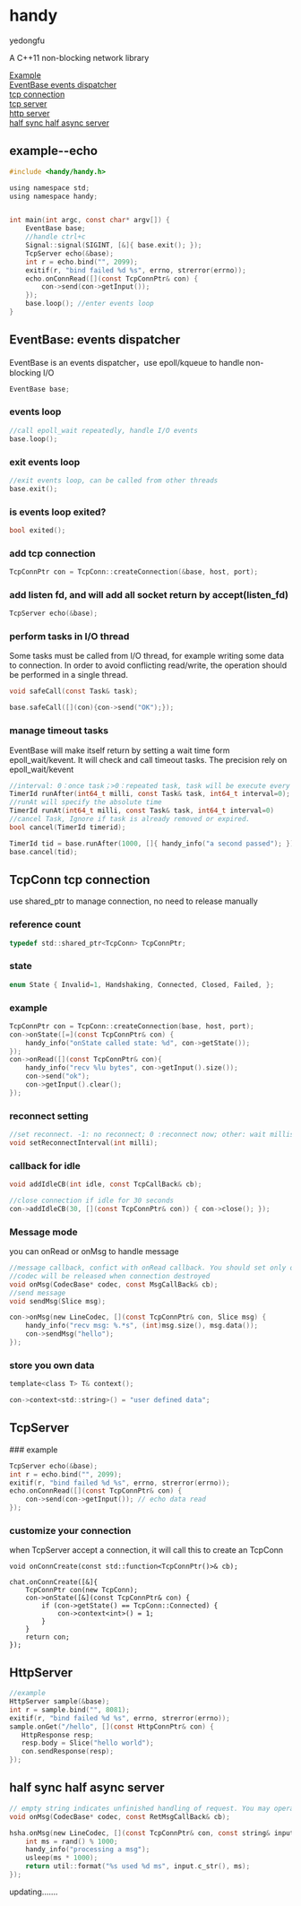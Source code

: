 # handy
yedongfu

A C++11 non-blocking network library

[Example](#sample)  
[EventBase events dispatcher](#event-base)  
[tcp connection](#tcp-conn)  
[tcp server](#tcp-server)  
[http server](#http-server)  
[half sync half async server](#hsha)  
<h2 id="sample">example--echo</h2>

```c
#include <handy/handy.h>

using namespace std;
using namespace handy;


int main(int argc, const char* argv[]) {
    EventBase base;
    //handle ctrl+c
    Signal::signal(SIGINT, [&]{ base.exit(); }); 
    TcpServer echo(&base);
    int r = echo.bind("", 2099);
    exitif(r, "bind failed %d %s", errno, strerror(errno));
    echo.onConnRead([](const TcpConnPtr& con) {
        con->send(con->getInput());
    });
    base.loop(); //enter events loop
}
```
<h2 id="event-base">EventBase: events dispatcher</h2>
EventBase is an events dispatcher，use epoll/kqueue to handle non-blocking I/O

```c
EventBase base;
```

### events loop

```c
//call epoll_wait repeatedly, handle I/O events
base.loop();
```

### exit events loop

```c
//exit events loop, can be called from other threads
base.exit();
```

### is events loop exited?

```c
bool exited();
```

### add tcp connection

```c
TcpConnPtr con = TcpConn::createConnection(&base, host, port);
```

### add listen fd, and will add all socket return by accept(listen_fd)

```c
TcpServer echo(&base);
```

### perform tasks in I/O thread
Some tasks must be called from I/O thread, for example writing some data to connection.
In order to avoid conflicting read/write, the operation should be performed in a single thread.

```c
void safeCall(const Task& task);

base.safeCall([](con){con->send("OK");});
```

### manage timeout tasks
EventBase will make itself return by setting a wait time form epoll_wait/kevent.
It will check and call timeout tasks. The precision rely on epoll_wait/kevent

```c
//interval: 0：once task；>0：repeated task, task will be execute every interval milliseconds
TimerId runAfter(int64_t milli, const Task& task, int64_t interval=0);
//runAt will specify the absolute time
TimerId runAt(int64_t milli, const Task& task, int64_t interval=0)
//cancel Task, Ignore if task is already removed or expired.
bool cancel(TimerId timerid);

TimerId tid = base.runAfter(1000, []{ handy_info("a second passed"); });
base.cancel(tid);
```

<h2 id="tcp-conn">TcpConn tcp connection</h2>
use shared_ptr to manage connection, no need to release manually

### reference count

```c
typedef std::shared_ptr<TcpConn> TcpConnPtr;
```

### state

```c
enum State { Invalid=1, Handshaking, Connected, Closed, Failed, };
```

### example

```c
TcpConnPtr con = TcpConn::createConnection(base, host, port);
con->onState([=](const TcpConnPtr& con) {
    handy_info("onState called state: %d", con->getState());
});
con->onRead([](const TcpConnPtr& con){
    handy_info("recv %lu bytes", con->getInput().size());
    con->send("ok");
    con->getInput().clear();
});

```

### reconnect setting

```c
//set reconnect. -1: no reconnect; 0 :reconnect now; other: wait millisecond; default -1
void setReconnectInterval(int milli);
```

### callback for idle

```c
void addIdleCB(int idle, const TcpCallBack& cb);

//close connection if idle for 30 seconds
con->addIdleCB(30, [](const TcpConnPtr& con)) { con->close(); });
```

### Message mode
you can onRead or onMsg to handle message

```c
//message callback, confict with onRead callback. You should set only one of these
//codec will be released when connection destroyed
void onMsg(CodecBase* codec, const MsgCallBack& cb);
//send message
void sendMsg(Slice msg);

con->onMsg(new LineCodec, [](const TcpConnPtr& con, Slice msg) {
    handy_info("recv msg: %.*s", (int)msg.size(), msg.data());
    con->sendMsg("hello");
});

```

### store you own data

```c
template<class T> T& context();

con->context<std::string>() = "user defined data";
```

<h2 id="tcp-server">TcpServer</h2>
### example

```c
TcpServer echo(&base);
int r = echo.bind("", 2099);
exitif(r, "bind failed %d %s", errno, strerror(errno));
echo.onConnRead([](const TcpConnPtr& con) {
    con->send(con->getInput()); // echo data read
});
```

### customize your connection
when TcpServer accept a connection, it will call this to create an TcpConn

```
void onConnCreate(const std::function<TcpConnPtr()>& cb);

chat.onConnCreate([&]{
    TcpConnPtr con(new TcpConn);
    con->onState([&](const TcpConnPtr& con) {
        if (con->getState() == TcpConn::Connected) {
            con->context<int>() = 1;
        }
    }
    return con;
});
```

<h2 id="http-server">HttpServer</h2>

```c
//example
HttpServer sample(&base);
int r = sample.bind("", 8081);
exitif(r, "bind failed %d %s", errno, strerror(errno));
sample.onGet("/hello", [](const HttpConnPtr& con) {
   HttpResponse resp;
   resp.body = Slice("hello world");
   con.sendResponse(resp);
});

```
<h2 id="hsha">half sync half async server</h2>

```c
// empty string indicates unfinished handling of request. You may operate on con as you like.
void onMsg(CodecBase* codec, const RetMsgCallBack& cb);

hsha.onMsg(new LineCodec, [](const TcpConnPtr& con, const string& input){
    int ms = rand() % 1000;
    handy_info("processing a msg");
    usleep(ms * 1000);
    return util::format("%s used %d ms", input.c_str(), ms);
});

```
updating.......
